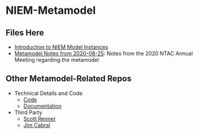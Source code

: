 # NIEM-Metamodel

## Files Here

- [Introduction to NIEM Model Instances](https://github.com/NIEM/NIEM-Metamodel/blob/main/Intro%20to%20NIEM%20Model%20Instances/Introduction%20to%20NIEM%20Model%20Instances.md)
- [Metamodel Notes from 2020-08-25](https://github.com/NIEM/NIEM-Modeling-Formalism/blob/main/Metamodel%20Notes%20from%202020-08-25.md): Notes from the 2020 NTAC Annual Meeting regarding the metamodel

## Other Metamodel-Related Repos

- Technical Details and Code
	- [Code](https://github.com/NIEM/NTAC/tree/main/niem-models)
	- [Documentation](https://niem.github.io/NTAC/niem-models/)
- Third Party
	- [Scott Renner](https://github.com/iamdrscott/niem-metamodel)
	- [Jim Cabral](https://github.com/cabralje/niem-tools)

